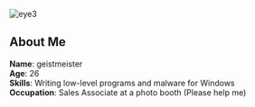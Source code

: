 ![eye3](https://github.com/user-attachments/assets/b3e474fd-7717-4cef-8212-1c10b9ba5868)


## About Me

**Name**: geistmeister
<br>
**Age**: 26
<br>
**Skills**: Writing low-level programs and malware for Windows 
<br>
**Occupation**: Sales Associate at a photo booth (Please help me)

